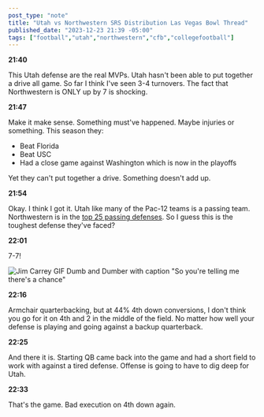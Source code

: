 ```yaml
---
post_type: "note" 
title: "Utah vs Northwestern SRS Distribution Las Vegas Bowl Thread"
published_date: "2023-12-23 21:39 -05:00"
tags: ["football","utah","northwestern","cfb","collegefootball"]
---
```


**21:40**

This Utah defense are the real MVPs. Utah hasn't been able to put together a drive all game. So far I think I've seen 3-4 turnovers. The fact that Northwestern is ONLY up by 7 is shocking. 

**21:47**

Make it make sense. Something must've happened. Maybe injuries or something. This season they:

- Beat Florida
- Beat USC
- Had a close game against Washington which is now in the playoffs

Yet they can't put together a drive. Something doesn't add up.

**21:54**

Okay. I think I got it. Utah like many of the Pac-12 teams is a passing team. Northwestern is in the [top 25 passing defenses](https://www.foxsports.com/articles/college-football/2023-college-football-defense-rankings-team-pass-and-rush-stats). So I guess this is the toughest defense they've faced?

**22:01**

7-7!

![Jim Carrey GIF Dumb and Dumber with caption "So you're telling me there's a chance"](https://media.giphy.com/media/j6uK36y32LxQs/giphy.gif)

**22:16**

Armchair quarterbacking, but at 44% 4th down conversions, I don't think you go for it on 4th and 2 in the middle of the field. No matter how well your defense is playing and going against a backup quarterback. 

**22:25**

And there it is. Starting QB came back into the game and had a short field to work with against a tired defense. Offense is going to have to dig deep for Utah.

**22:33**

That's the game. Bad execution on 4th down again. 